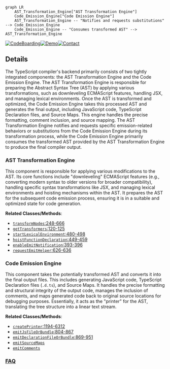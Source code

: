 ```mermaid
graph LR
    AST_Transformation_Engine["AST Transformation Engine"]
    Code_Emission_Engine["Code Emission Engine"]
    AST_Transformation_Engine -- "Notifies and requests substitutions" --> Code_Emission_Engine
    Code_Emission_Engine -- "Consumes transformed AST" --> AST_Transformation_Engine
```

[![CodeBoarding](https://img.shields.io/badge/Generated%20by-CodeBoarding-9cf?style=flat-square)](https://github.com/CodeBoarding/CodeBoarding)[![Demo](https://img.shields.io/badge/Try%20our-Demo-blue?style=flat-square)](https://www.codeboarding.org/demo)[![Contact](https://img.shields.io/badge/Contact%20us%20-%20contact@codeboarding.org-lightgrey?style=flat-square)](mailto:contact@codeboarding.org)

## Details

The TypeScript compiler's backend primarily consists of two tightly integrated components: the AST Transformation Engine and the Code Emission Engine. The AST Transformation Engine is responsible for preparing the Abstract Syntax Tree (AST) by applying various transformations, such as downleveling ECMAScript features, handling JSX, and managing lexical environments. Once the AST is transformed and optimized, the Code Emission Engine takes this processed AST and generates the final output, including JavaScript code, TypeScript Declaration files, and Source Maps. This engine handles the precise formatting, comment inclusion, and source mapping. The AST Transformation Engine notifies and requests specific emission-related behaviors or substitutions from the Code Emission Engine during its transformation process, while the Code Emission Engine primarily consumes the transformed AST provided by the AST Transformation Engine to produce the final compiler output.

### AST Transformation Engine
This component is responsible for applying various modifications to the AST. Its core functions include "downleveling" ECMAScript features (e.g., converting modern syntax to older versions for broader compatibility), handling specific syntax transformations like JSX, and managing lexical environments and hoisting mechanisms within the AST. It prepares the AST for the subsequent code emission process, ensuring it is in a suitable and optimized state for code generation.


**Related Classes/Methods**:

- <a href="https://github.com/microsoft/TypeScript/blob/main/src/compiler/transformer.ts#L248-L666" target="_blank" rel="noopener noreferrer">`transformNodes`:248-666</a>
- <a href="https://github.com/microsoft/TypeScript/blob/main/src/compiler/transformer.ts#L120-L125" target="_blank" rel="noopener noreferrer">`getTransformers`:120-125</a>
- <a href="https://github.com/microsoft/TypeScript/blob/main/src/compiler/transformer.ts#L480-L498" target="_blank" rel="noopener noreferrer">`startLexicalEnvironment`:480-498</a>
- <a href="https://github.com/microsoft/TypeScript/blob/main/src/compiler/transformer.ts#L449-L459" target="_blank" rel="noopener noreferrer">`hoistFunctionDeclaration`:449-459</a>
- <a href="https://github.com/microsoft/TypeScript/blob/main/src/compiler/transformer.ts#L393-L396" target="_blank" rel="noopener noreferrer">`enableEmitNotification`:393-396</a>
- <a href="https://github.com/microsoft/TypeScript/blob/main/src/compiler/transformer.ts#L626-L636" target="_blank" rel="noopener noreferrer">`requestEmitHelper`:626-636</a>


### Code Emission Engine
This component takes the potentially transformed AST and converts it into the final output files. This includes generating JavaScript code, TypeScript Declaration files (`.d.ts`), and Source Maps. It handles the precise formatting and structural integrity of the output code, manages the inclusion of comments, and maps generated code back to original source locations for debugging purposes. Essentially, it acts as the "printer" for the AST, translating the tree structure into a linear text stream.


**Related Classes/Methods**:

- <a href="https://github.com/microsoft/TypeScript/blob/main/src/compiler/emitter.ts#L1194-L6312" target="_blank" rel="noopener noreferrer">`createPrinter`:1194-6312</a>
- <a href="https://github.com/microsoft/TypeScript/blob/main/src/compiler/emitter.ts#L804-L867" target="_blank" rel="noopener noreferrer">`emitJsFileOrBundle`:804-867</a>
- <a href="https://github.com/microsoft/TypeScript/blob/main/src/compiler/emitter.ts#L869-L951" target="_blank" rel="noopener noreferrer">`emitDeclarationFileOrBundle`:869-951</a>
- <a href="https://github.com/microsoft/TypeScript/blob/main/src/compiler/emitter.ts" target="_blank" rel="noopener noreferrer">`emitSourceMaps`</a>
- <a href="https://github.com/microsoft/TypeScript/blob/main/src/compiler/emitter.ts" target="_blank" rel="noopener noreferrer">`emitComments`</a>




### [FAQ](https://github.com/CodeBoarding/GeneratedOnBoardings/tree/main?tab=readme-ov-file#faq)